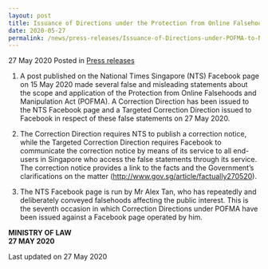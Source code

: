 ```yaml
---
layout: post
title: Issuance of Directions under the Protection from Online Falsehoods and Manipulation Act to National Times Singapore Facebook Page and Facebook
date: 2020-05-27
permalink: /news/press-releases/Issuance-of-Directions-under-POFMA-to-National-Times-Singapore-Facebook-Page-and-Facebook
---
```


27 May 2020 Posted in [Press releases](/news/press-releases)

1. A post published on the National Times Singapore (NTS) Facebook page on 15 May 2020 made several false and misleading statements about the scope and application of the Protection from Online Falsehoods and Manipulation Act (POFMA). A Correction Direction has been issued to the NTS Facebook page and a Targeted Correction Direction issued to Facebook in respect of these false statements on 27 May 2020.

2. The Correction Direction requires NTS to publish a correction notice, while the Targeted Correction Direction requires Facebook to communicate the correction notice by means of its service to all end-users in Singapore who access the false statements through its service. The correction notice provides a link to the facts and the Government’s clarifications on the matter (<a href="http://www.gov.sg/article/factually270520">http://www.gov.sg/article/factually270520</a>).

3. The NTS Facebook page is run by Mr Alex Tan, who has repeatedly and deliberately conveyed falsehoods affecting the public interest. This is the seventh occasion in which Correction Directions under POFMA have been issued against a Facebook page operated by him.


**MINISTRY OF LAW**
<br>**27 MAY 2020**


<p class="right-side-updated">Last updated on 27 May 2020</p>
